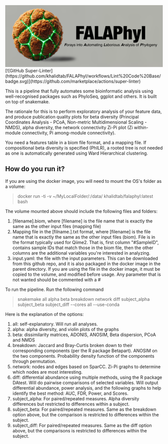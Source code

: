 <div style="text-align: center;">
  <img src="FALAPhyl.png" alt="Banner" style="max-width: 100%; height: auto;">
</div>
[![GitHub Super-Linter](https://github.com/khalidtab/FALAPhyl/workflows/Lint%20Code%20Base/badge.svg)](https://github.com/marketplace/actions/super-linter)

This is a pipeline that fully automates some bioinformatic analysis using well-recognised packages such as PhyloSeq, ggplot and others. It is built on top of snakemake.

The rationale for this is to perform exploratory analysis of your feature data, and produce publication quality plots for beta diversity (Principal Coordinates Analysis - PCoA, Non-metric Multidimensional Scaling - NMDS), alpha diversity, the network connectivity Zi-Pi plot (Zi within-module connectivity, Pi among-module connectivity).

You need a features table in a biom file format, and a mapping file. If compositional beta diversity is specified (PhILR), a rooted tree is not needed as one is automatically generated using Ward Hierarchical clustering.

## How do you run it?
If you are using the docker image, you will need to mount the OS's folder as a volume:

> docker run -ti -v ~/MyLocalFolder/:/data/ khalidtab/falaphyl:latest bash

The volume mounted above should include the following files and folders:

1. [filename].biom, where [filename] is the file name that is exactly the same as the other input files (mapping file)
2. Mapping file in the [filname.].txt format, where [filename] is the file name that is exactly the same as the other input files (biom). File is in the format typically used for Qiime2. That is, first column "#SampleID", contains sample IDs that match those in the biom file, then the other columns are the additional variables you're interested in analyzing.
3. input.yaml: the file with the input parameters. This can be downloaded from this github repo, and it is also packaged in the docker image in the parent directory. If you are using the file in the docker image, it must be copied to the volume, and modified before usage. Any parameter that is not wanted should be commented with a #

To run the pipeline. Run the following command
> snakemake all alpha beta breakdown network diff subject_alpha subject_beta subject_diff --cores all --use-conda

Here is the explanation of the options:
1. all: self-explanatory. Will run all analyses.
2. alpha: alpha diversity, and violin plots of the graphs
3. beta: dissimilarity matrices, ADONIS, ANOSIM, Beta dispersion, PCoA and NMDS
4. breakdown: Jaccard and Bray-Curtis broken down to their corresponding components (per the R package Betapart). ANOSIM on the two components. Probability density function of the components through permutation.
5. network: nodes and edges based on SparCC. Zi-Pi graphs to determine which nodes are most interesting.
6. diff: differential abundance using multiple methods, using the R package DAtest. Will do pairwise comparisons of selected variables. Will output differential abundance, power analysis, and the following graphs to help identify the best method: AUC, FDR, Power, and Scores.
7. subject_alpha: For paired/repeated measures. Alpha diversity differences but restricted to differences within a subject.
8. subject_beta: For paired/repeated measures. Same as the breakdown option above, but the comparison is restricted to differences within the subject.
9. subject_diff: For paired/repeated measures. Same as the diff option above, but the comparisons is restricted to differences within the subject.
